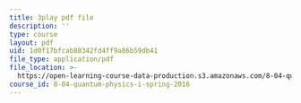 ```yaml
---
title: 3play pdf file
description: ''
type: course
layout: pdf
uid: 1d0f17bfcab88342fd4ff9a86b59db41
file_type: application/pdf
file_location: >-
  https://open-learning-course-data-production.s3.amazonaws.com/8-04-quantum-physics-i-spring-2016/1d0f17bfcab88342fd4ff9a86b59db41_vFZeh8bMx58.pdf
course_id: 8-04-quantum-physics-i-spring-2016
---
```

